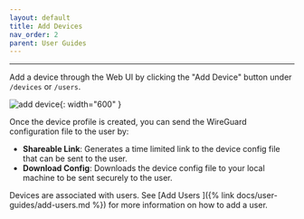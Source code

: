 ```yaml
---
layout: default
title: Add Devices
nav_order: 2
parent: User Guides
---
```

---

Add a device through the Web UI by clicking the "Add Device" button under
`/devices` or `/users`.

![add device](https://user-images.githubusercontent.com/52545545/152582102-7bde379a-57d5-4f35-9b4e-4d02c32241bc.png){: width="600" }

Once the device profile is created, you can send the WireGuard configuration
file to the user by:

* **Shareable Link**: Generates a time limited link to the device config file
  that can be sent to the user.
* **Download Config**: Downloads the device config file to your local machine
  to be sent securely to the user.

Devices are associated with users. See [Add Users
]({% link docs/user-guides/add-users.md %}) for more information on how to add
a user.
